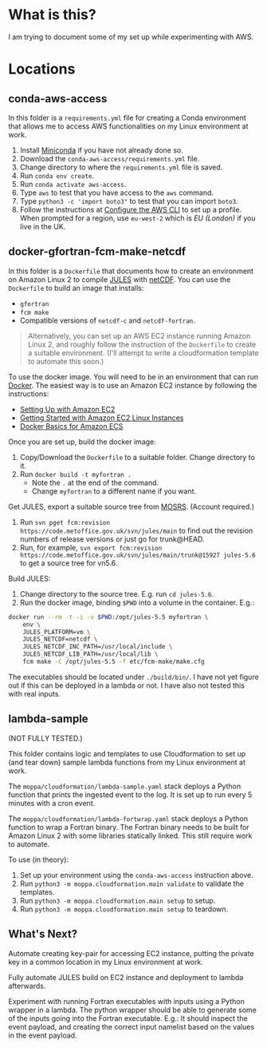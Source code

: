 # What is this?

I am trying to document some of my set up while experimenting with AWS.

# Locations

## conda-aws-access

In this folder is a `requirements.yml` file for creating a Conda
environment that allows me to access AWS functionalities on my Linux
environment at work.

1. Install [Miniconda](https://docs.conda.io/en/latest/miniconda.html)
   if you have not already done so.
2. Download the `conda-aws-access/requirements.yml` file.
3. Change directory to where the `requirements.yml` file is saved.
4. Run `conda env create`.
5. Run `conda activate aws-access`.
6. Type `aws` to test that you have access to the `aws` command.
7. Type `python3 -c 'import boto3"` to test that you can import `boto3`.
8. Follow the instructions at
   [Configure the AWS CLI](https://docs.aws.amazon.com/en_pv/cli/latest/userguide/cli-chap-configure.html)
   to set up a profile. When prompted for a region, use `eu-west-2`
   which is *EU (London)* if you live in the UK.

## docker-gfortran-fcm-make-netcdf

In this folder is a `Dockerfile` that documents how to create an environment on
Amazon Linux 2 to compile [JULES](https://jules.jchmr.org/)
with [netCDF](https://www.unidata.ucar.edu/software/netcdf/).
You can use the `Dockerfile` to build an image that installs:
* `gfortran`
* `fcm make`
* Compatible versions of `netcdf-c` and `netcdf-fortran`.

> Alternatively, you can set up an AWS EC2 instance running Amazon Linux 2,
> and roughly follow the instruction of the `Dockerfile` to create a suitable
> environment. (I'll attempt to write a cloudformation template to automate this soon.)

To use the docker image. You will need to be in an environment that can run
[Docker](https://www.docker.com/). The easiest way is to use an Amazon EC2
instance by following the instructions:
* [Setting Up with Amazon EC2](https://docs.aws.amazon.com/en_pv/AWSEC2/latest/UserGuide/get-set-up-for-amazon-ec2.html)
* [Getting Started with Amazon EC2 Linux Instances](https://docs.aws.amazon.com/en_pv/AWSEC2/latest/UserGuide/EC2_GetStarted.html)
* [Docker Basics for Amazon ECS](https://docs.aws.amazon.com/en_pv/AmazonECS/latest/developerguide/docker-basics.html)

Once you are set up, build the docker image:
1. Copy/Download the `Dockerfile` to a suitable folder. Change directory to it.
2. Run `docker build -t myfortran .`
   * Note the `.` at the end of the command.
   * Change `myfortran` to a different name if you want.

Get JULES, export a suitable source tree from
[MOSRS](https://code.metoffice.gov.uk/). (Account required.)
1. Run `svn pget fcm:revision https://code.metoffice.gov.uk/svn/jules/main`
   to find out the revision numbers of release versions or just go for trunk@HEAD.
2. Run, for example, `svn export fcm:revision https://code.metoffice.gov.uk/svn/jules/main/trunk@15927 jules-5.6` to get a source tree for vn5.6.

Build JULES:
1. Change directory to the source tree. E.g. run `cd jules-5.6`.
2. Run the docker image, binding `$PWD` into a volume in the container. E.g.:

```sh
docker run --rm -t -i -v $PWD:/opt/jules-5.5 myfortran \
    env \
    JULES_PLATFORM=vm \
    JULES_NETCDF=netcdf \
    JULES_NETCDF_INC_PATH=/usr/local/include \
    JULES_NETCDF_LIB_PATH=/usr/local/lib \
    fcm make -C /opt/jules-5.5 -f etc/fcm-make/make.cfg
```

The executables should be located under `./build/bin/`.
I have not yet figure out if this can be deployed in a lambda or not.
I have also not tested this with real inputs.

## lambda-sample

(NOT FULLY TESTED.)

This folder contains logic and templates to use Cloudformation to set up (and
tear down) sample lambda functions from my Linux environment at work.

The `moppa/cloudformation/lambda-sample.yaml` stack deploys a Python function
that prints the ingested event to the log.  It is set up to run every 5 minutes
with a cron event.

The `moppa/cloudformation/lambda-fortwrap.yaml` stack deploys a Python function
to wrap a Fortran binary. The Fortran binary needs to be built for Amazon Linux 2
with some libraries statically linked. This still require work to automate.

To use (in theory):
1. Set up your environment using the `conda-aws-access` instruction above.
3. Run `python3 -m moppa.cloudformation.main validate` to validate the templates.
3. Run `python3 -m moppa.cloudformation.main setup` to setup.
4. Run `python3 -m moppa.cloudformation.main setup` to teardown.

## What's Next?

Automate creating key-pair for accessing EC2 instance,
putting the private key in a common location in my Linux environment at work.

Fully automate JULES build on EC2 instance and deployment to lambda afterwards.

Experiment with running Fortran executables with inputs using a Python wrapper in a lambda.
The python wrapper should be able to generate some of the inputs going into the Fortran
executable. E.g.: It should inspect the event payload, and creating the correct input namelist
based on the values in the event payload.
